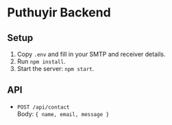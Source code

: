 # Puthuyir Backend

## Setup

1. Copy `.env` and fill in your SMTP and receiver details.
2. Run `npm install`.
3. Start the server: `npm start`.

## API

- `POST /api/contact`  
  Body: `{ name, email, message }`


  

